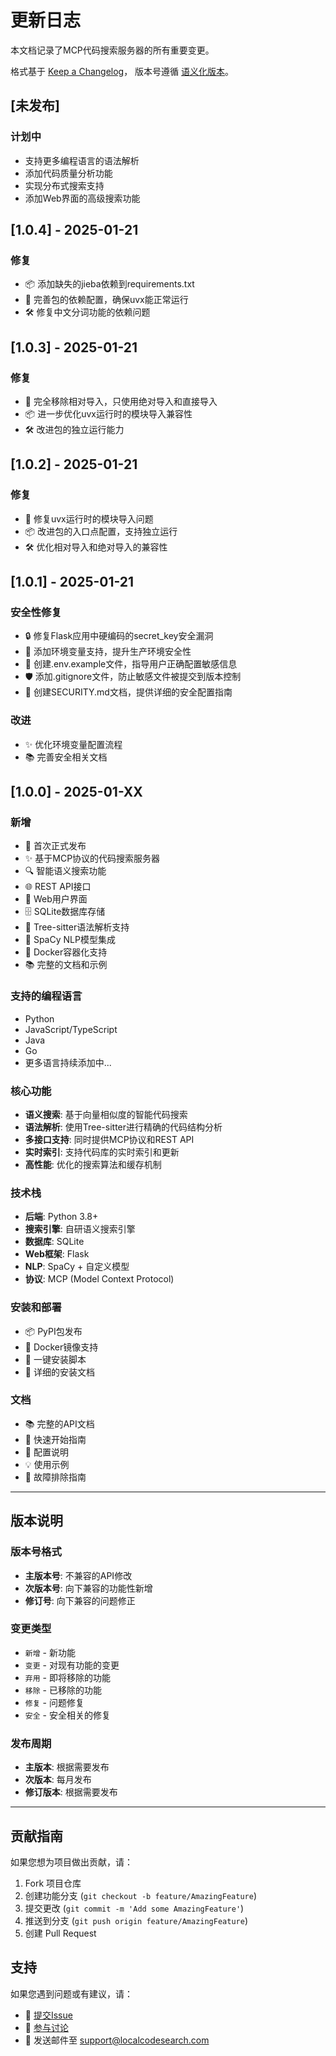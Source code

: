 # 更新日志

本文档记录了MCP代码搜索服务器的所有重要变更。

格式基于 [Keep a Changelog](https://keepachangelog.com/zh-CN/1.0.0/)，
版本号遵循 [语义化版本](https://semver.org/lang/zh-CN/)。

## [未发布]

### 计划中
- 支持更多编程语言的语法解析
- 添加代码质量分析功能
- 实现分布式搜索支持
- 添加Web界面的高级搜索功能

## [1.0.4] - 2025-01-21

### 修复
- 📦 添加缺失的jieba依赖到requirements.txt
- 🔧 完善包的依赖配置，确保uvx能正常运行
- 🛠️ 修复中文分词功能的依赖问题

## [1.0.3] - 2025-01-21

### 修复
- 🔧 完全移除相对导入，只使用绝对导入和直接导入
- 📦 进一步优化uvx运行时的模块导入兼容性
- 🛠️ 改进包的独立运行能力

## [1.0.2] - 2025-01-21

### 修复
- 🔧 修复uvx运行时的模块导入问题
- 📦 改进包的入口点配置，支持独立运行
- 🛠️ 优化相对导入和绝对导入的兼容性

## [1.0.1] - 2025-01-21

### 安全性修复
- 🔒 修复Flask应用中硬编码的secret_key安全漏洞
- 🔐 添加环境变量支持，提升生产环境安全性
- 📝 创建.env.example文件，指导用户正确配置敏感信息
- 🛡️ 添加.gitignore文件，防止敏感文件被提交到版本控制
- 📖 创建SECURITY.md文档，提供详细的安全配置指南

### 改进
- ✨ 优化环境变量配置流程
- 📚 完善安全相关文档

## [1.0.0] - 2025-01-XX

### 新增
- 🎉 首次正式发布
- ✨ 基于MCP协议的代码搜索服务器
- 🔍 智能语义搜索功能
- 🌐 REST API接口
- 📱 Web用户界面
- 🗄️ SQLite数据库存储
- 🌳 Tree-sitter语法解析支持
- 🤖 SpaCy NLP模型集成
- 🐳 Docker容器化支持
- 📚 完整的文档和示例

### 支持的编程语言
- Python
- JavaScript/TypeScript
- Java
- Go
- 更多语言持续添加中...

### 核心功能
- **语义搜索**: 基于向量相似度的智能代码搜索
- **语法解析**: 使用Tree-sitter进行精确的代码结构分析
- **多接口支持**: 同时提供MCP协议和REST API
- **实时索引**: 支持代码库的实时索引和更新
- **高性能**: 优化的搜索算法和缓存机制

### 技术栈
- **后端**: Python 3.8+
- **搜索引擎**: 自研语义搜索引擎
- **数据库**: SQLite
- **Web框架**: Flask
- **NLP**: SpaCy + 自定义模型
- **协议**: MCP (Model Context Protocol)

### 安装和部署
- 📦 PyPI包发布
- 🐳 Docker镜像支持
- 🚀 一键安装脚本
- 📖 详细的安装文档

### 文档
- 📚 完整的API文档
- 🎯 快速开始指南
- 🔧 配置说明
- 💡 使用示例
- 🐛 故障排除指南

---

## 版本说明

### 版本号格式
- **主版本号**: 不兼容的API修改
- **次版本号**: 向下兼容的功能性新增
- **修订号**: 向下兼容的问题修正

### 变更类型
- `新增` - 新功能
- `变更` - 对现有功能的变更
- `弃用` - 即将移除的功能
- `移除` - 已移除的功能
- `修复` - 问题修复
- `安全` - 安全相关的修复

### 发布周期
- **主版本**: 根据需要发布
- **次版本**: 每月发布
- **修订版本**: 根据需要发布

---

## 贡献指南

如果您想为项目做出贡献，请：

1. Fork 项目仓库
2. 创建功能分支 (`git checkout -b feature/AmazingFeature`)
3. 提交更改 (`git commit -m 'Add some AmazingFeature'`)
4. 推送到分支 (`git push origin feature/AmazingFeature`)
5. 创建 Pull Request

## 支持

如果您遇到问题或有建议，请：

- 📝 [提交Issue](https://github.com/your-org/local-code-search/issues)
- 💬 [参与讨论](https://github.com/your-org/local-code-search/discussions)
- 📧 发送邮件至 support@localcodesearch.com